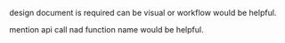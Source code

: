 design document is required can be visual or workflow would be helpful.

mention api call nad function name would be helpful.  

